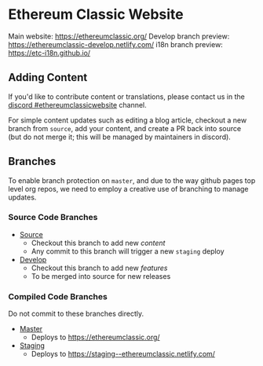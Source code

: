 # Ethereum Classic Website

Main website: https://ethereumclassic.org/
Develop branch preview: https://ethereumclassic-develop.netlify.com/
i18n branch preview: https://etc-i18n.github.io/

## Adding Content

If you'd like to contribute content or translations, please contact us in the [discord #ethereumclassicwebsite](https://discord.gg/DwQjJ8) channel.

For simple content updates such as editing a blog article, checkout a new branch from `source`, add your content, and create a PR back into source (but do not merge it; this will be managed by maintainers in discord).

## Branches

To enable branch protection on `master`, and due to the way github pages top level org repos, we need to employ a creative use of branching to manage updates.

### Source Code Branches

* [Source](https://github.com/ethereumclassic/ethereumclassic.github.io/tree/source)
  * Checkout this branch to add new *content*
  * Any commit to this branch will trigger a new `staging` deploy
* [Develop](https://github.com/ethereumclassic/ethereumclassic.github.io/tree/develop)
  * Checkout this branch to add new *features*
  * To be merged into source for new releases

### Compiled Code Branches

Do not commit to these branches directly.

* [Master](https://github.com/ethereumclassic/ethereumclassic.github.io/tree/master)
  * Deploys to https://ethereumclassic.org/
* [Staging](https://github.com/ethereumclassic/ethereumclassic.github.io/tree/staging)
  * Deploys to https://staging--ethereumclassic.netlify.com/